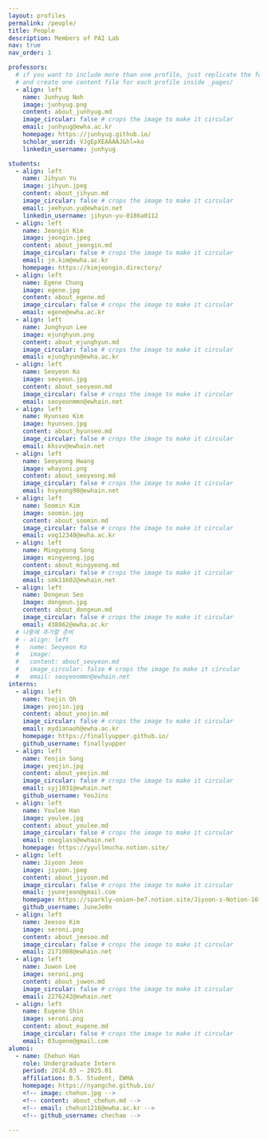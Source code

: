 ```yaml
---
layout: profiles
permalink: /people/
title: People
description: Members of PAI Lab
nav: true
nav_order: 1

professors:
  # if you want to include more than one profile, just replicate the following block
  # and create one content file for each profile inside _pages/
  - align: left
    name: Junhyug Noh
    image: junhyug.png
    content: about_junhyug.md
    image_circular: false # crops the image to make it circular
    email: junhyug@ewha.ac.kr
    homepage: https://junhyug.github.io/
    scholar_userid: VJgEpXEAAAAJ&hl=ko
    linkedin_username: junhyug

students:
  - align: left
    name: Jihyun Yu
    image: jihyun.jpeg
    content: about_jihyun.md
    image_circular: false # crops the image to make it circular
    email: jeehyun.yu@ewhain.net
    linkedin_username: jihyun-yu-0186a0112
  - align: left
    name: Jeongin Kim
    image: jeongin.jpeg
    content: about_jeongin.md
    image_circular: false # crops the image to make it circular
    email: jn.kim@ewha.ac.kr
    homepage: https://kimjeongin.directory/
  - align: left
    name: Egene Chung
    image: egene.jpg
    content: about_egene.md
    image_circular: false # crops the image to make it circular
    email: egene@ewha.ac.kr
  - align: left
    name: Junghyun Lee
    image: ejunghyun.png
    content: about_ejunghyun.md
    image_circular: false # crops the image to make it circular
    email: ejunghyun@ewha.ac.kr
  - align: left
    name: Seoyeon Ko
    image: seoyeon.jpg
    content: about_seoyeon.md
    image_circular: false # crops the image to make it circular
    email: seoyeonmmn@ewhain.net
  - align: left
    name: Hyunseo Kim
    image: hyunseo.jpg
    content: about_hyunseo.md
    image_circular: false # crops the image to make it circular
    email: khsvv@ewhain.net
  - align: left
    name: Seoyeong Hwang
    image: whayoni.png
    content: about_seoyeong.md
    image_circular: false # crops the image to make it circular
    email: hsyeong98@ewhain.net
  - align: left
    name: Soomin Kim
    image: soomin.jpg
    content: about_soomin.md
    image_circular: false # crops the image to make it circular
    email: vog12340@ewha.ac.kr
  - align: left
    name: Mingyeong Song
    image: mingyeong.jpg
    content: about_mingyeong.md
    image_circular: false # crops the image to make it circular
    email: smk11602@ewhain.net
  - align: left
    name: Dongeun Seo
    image: dongeun.jpg
    content: about_dongeun.md
    image_circular: false # crops the image to make it circular
    email: 438862@ewha.ac.kr
  # 나중에 추가할 준비
  # - align: left
  #   name: Seoyeon Ko
  #   image:
  #   content: about_seoyeon.md
  #   image_circular: false # crops the image to make it circular
  #   email: seoyeonmmn@ewhain.net
interns:
  - align: left
    name: Yoojin Oh
    image: yoojin.jpg
    content: about_yoojin.md
    image_circular: false # crops the image to make it circular
    email: mydianaoh@ewha.ac.kr
    homepage: https://finallyupper.github.io/
    github_username: finallyupper
  - align: left
    name: Yeojin Song
    image: yeojin.jpg
    content: about_yeojin.md
    image_circular: false # crops the image to make it circular
    email: syj1031@ewhain.net
    github_username: YeoJins
  - align: left
    name: Youlee Han
    image: youlee.jpg
    content: about_youlee.md
    image_circular: false # crops the image to make it circular
    email: oneglass@ewhain.net
    homepage: https://yyullmucha.notion.site/
  - align: left
    name: Jiyoon Jeon
    image: jiyoon.jpeg
    content: about_jiyoon.md
    image_circular: false # crops the image to make it circular
    email: jyunejeon@gmail.com
    homepage: https://sparkly-onion-be7.notion.site/Jiyoon-s-Notion-16f8e2ec5d7a808e8dafd75f1d0d6604?source=copy_link
    github_username: JuneJe0n
  - align: left
    name: Jeesoo Kim
    image: seroni.png
    content: about_jeesoo.md
    image_circular: false # crops the image to make it circular
    email: 2171008@ewhain.net
  - align: left
    name: Juwon Lee
    image: seroni.png
    content: about_juwon.md
    image_circular: false # crops the image to make it circular
    email: 2276242@ewhain.net
  - align: left
    name: Eugene Shin
    image: seroni.png
    content: about_eugene.md
    image_circular: false # crops the image to make it circular
    email: 03ugene@gmail.com
alumni:
  - name: Chehun Han
    role: Undergraduate Intern
    period: 2024.03 — 2025.01
    affiliation: B.S. Student, EWHA
    homepage: https://nyangche.github.io/
    <!-- image: chehun.jpg -->
    <!-- content: about_chehun.md -->
    <!-- email: chehun1216@ewha.ac.kr -->
    <!-- github_username: chechae -->

---
```

